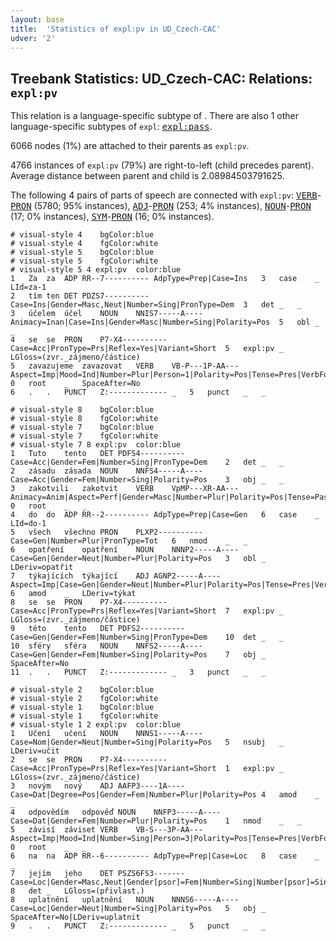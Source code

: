 ```yaml
---
layout: base
title:  'Statistics of expl:pv in UD_Czech-CAC'
udver: '2'
---
```


## Treebank Statistics: UD_Czech-CAC: Relations: `expl:pv`

This relation is a language-specific subtype of .
There are also 1 other language-specific subtypes of `expl`: <tt><a href="cs_cac-dep-expl-pass.html">expl:pass</a></tt>.

6066 nodes (1%) are attached to their parents as `expl:pv`.

4766 instances of `expl:pv` (79%) are right-to-left (child precedes parent).
Average distance between parent and child is 2.08984503791625.

The following 4 pairs of parts of speech are connected with `expl:pv`: <tt><a href="cs_cac-pos-VERB.html">VERB</a></tt>-<tt><a href="cs_cac-pos-PRON.html">PRON</a></tt> (5780; 95% instances), <tt><a href="cs_cac-pos-ADJ.html">ADJ</a></tt>-<tt><a href="cs_cac-pos-PRON.html">PRON</a></tt> (253; 4% instances), <tt><a href="cs_cac-pos-NOUN.html">NOUN</a></tt>-<tt><a href="cs_cac-pos-PRON.html">PRON</a></tt> (17; 0% instances), <tt><a href="cs_cac-pos-SYM.html">SYM</a></tt>-<tt><a href="cs_cac-pos-PRON.html">PRON</a></tt> (16; 0% instances).


~~~ conllu
# visual-style 4	bgColor:blue
# visual-style 4	fgColor:white
# visual-style 5	bgColor:blue
# visual-style 5	fgColor:white
# visual-style 5 4 expl:pv	color:blue
1	Za	za	ADP	RR--7----------	AdpType=Prep|Case=Ins	3	case	_	LId=za-1
2	tím	ten	DET	PDZS7----------	Case=Ins|Gender=Masc,Neut|Number=Sing|PronType=Dem	3	det	_	_
3	účelem	účel	NOUN	NNIS7-----A----	Animacy=Inan|Case=Ins|Gender=Masc|Number=Sing|Polarity=Pos	5	obl	_	_
4	se	se	PRON	P7-X4----------	Case=Acc|PronType=Prs|Reflex=Yes|Variant=Short	5	expl:pv	_	LGloss=(zvr._zájmeno/částice)
5	zavazujeme	zavazovat	VERB	VB-P---1P-AA---	Aspect=Imp|Mood=Ind|Number=Plur|Person=1|Polarity=Pos|Tense=Pres|VerbForm=Fin|Voice=Act	0	root	_	SpaceAfter=No
6	.	.	PUNCT	Z:-------------	_	5	punct	_	_

~~~


~~~ conllu
# visual-style 8	bgColor:blue
# visual-style 8	fgColor:white
# visual-style 7	bgColor:blue
# visual-style 7	fgColor:white
# visual-style 7 8 expl:pv	color:blue
1	Tuto	tento	DET	PDFS4----------	Case=Acc|Gender=Fem|Number=Sing|PronType=Dem	2	det	_	_
2	zásadu	zásada	NOUN	NNFS4-----A----	Case=Acc|Gender=Fem|Number=Sing|Polarity=Pos	3	obj	_	_
3	zakotvili	zakotvit	VERB	VpMP---XR-AA---	Animacy=Anim|Aspect=Perf|Gender=Masc|Number=Plur|Polarity=Pos|Tense=Past|VerbForm=Part|Voice=Act	0	root	_	_
4	do	do	ADP	RR--2----------	AdpType=Prep|Case=Gen	6	case	_	LId=do-1
5	všech	všechno	PRON	PLXP2----------	Case=Gen|Number=Plur|PronType=Tot	6	nmod	_	_
6	opatření	opatření	NOUN	NNNP2-----A----	Case=Gen|Gender=Neut|Number=Plur|Polarity=Pos	3	obl	_	LDeriv=opatřit
7	týkajících	týkající	ADJ	AGNP2-----A----	Aspect=Imp|Case=Gen|Gender=Neut|Number=Plur|Polarity=Pos|Tense=Pres|VerbForm=Part|Voice=Act	6	amod	_	LDeriv=týkat
8	se	se	PRON	P7-X4----------	Case=Acc|PronType=Prs|Reflex=Yes|Variant=Short	7	expl:pv	_	LGloss=(zvr._zájmeno/částice)
9	této	tento	DET	PDFS2----------	Case=Gen|Gender=Fem|Number=Sing|PronType=Dem	10	det	_	_
10	sféry	sféra	NOUN	NNFS2-----A----	Case=Gen|Gender=Fem|Number=Sing|Polarity=Pos	7	obj	_	SpaceAfter=No
11	.	.	PUNCT	Z:-------------	_	3	punct	_	_

~~~


~~~ conllu
# visual-style 2	bgColor:blue
# visual-style 2	fgColor:white
# visual-style 1	bgColor:blue
# visual-style 1	fgColor:white
# visual-style 1 2 expl:pv	color:blue
1	Učení	učení	NOUN	NNNS1-----A----	Case=Nom|Gender=Neut|Number=Sing|Polarity=Pos	5	nsubj	_	LDeriv=učit
2	se	se	PRON	P7-X4----------	Case=Acc|PronType=Prs|Reflex=Yes|Variant=Short	1	expl:pv	_	LGloss=(zvr._zájmeno/částice)
3	novým	nový	ADJ	AAFP3----1A----	Case=Dat|Degree=Pos|Gender=Fem|Number=Plur|Polarity=Pos	4	amod	_	_
4	odpovědím	odpověď	NOUN	NNFP3-----A----	Case=Dat|Gender=Fem|Number=Plur|Polarity=Pos	1	nmod	_	_
5	závisí	záviset	VERB	VB-S---3P-AA---	Aspect=Imp|Mood=Ind|Number=Sing|Person=3|Polarity=Pos|Tense=Pres|VerbForm=Fin|Voice=Act	0	root	_	_
6	na	na	ADP	RR--6----------	AdpType=Prep|Case=Loc	8	case	_	_
7	jejím	jeho	DET	PSZS6FS3-------	Case=Loc|Gender=Masc,Neut|Gender[psor]=Fem|Number=Sing|Number[psor]=Sing|Person=3|Poss=Yes|PronType=Prs	8	det	_	LGloss=(přivlast.)
8	uplatnění	uplatnění	NOUN	NNNS6-----A----	Case=Loc|Gender=Neut|Number=Sing|Polarity=Pos	5	obj	_	SpaceAfter=No|LDeriv=uplatnit
9	.	.	PUNCT	Z:-------------	_	5	punct	_	_

~~~


